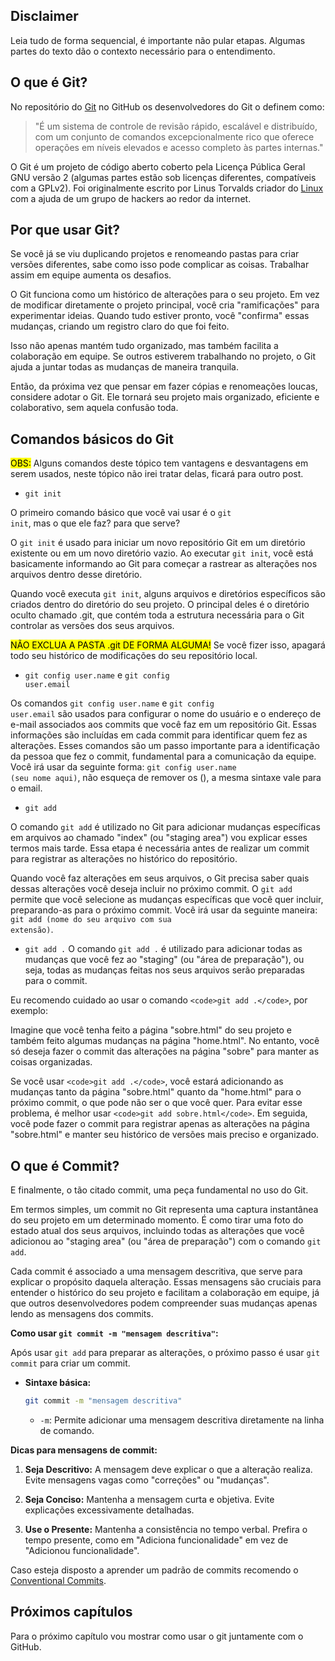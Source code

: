 ## Disclaimer
Leia tudo de forma sequencial, é importante não pular etapas. Algumas partes do texto dão o contexto necessário para o entendimento.

## O que é Git?

No repositório do [Git](https://github.com/git/git) no GitHub os desenvolvedores do Git o definem como:
> "É um sistema de controle de revisão rápido, escalável e distribuído, com um conjunto de comandos excepcionalmente rico que oferece operações em níveis elevados e acesso completo às partes internas."

O Git é um projeto de código aberto coberto pela Licença Pública Geral GNU versão 2 (algumas partes estão sob licenças diferentes, compatíveis com a GPLv2). Foi originalmente escrito por Linus Torvalds criador do [Linux](https://github.com/torvalds/linux) com a ajuda de um grupo de hackers ao redor da internet.

## Por que usar Git?

Se você já se viu duplicando projetos e renomeando pastas para criar versões diferentes, sabe como isso pode complicar as coisas. Trabalhar assim em equipe aumenta os desafios.

O Git funciona como um histórico de alterações para o seu projeto. Em vez de modificar diretamente o projeto principal, você cria "ramificações" para experimentar ideias. Quando tudo estiver pronto, você "confirma" essas mudanças, criando um registro claro do que foi feito.

Isso não apenas mantém tudo organizado, mas também facilita a colaboração em equipe. Se outros estiverem trabalhando no projeto, o Git ajuda a juntar todas as mudanças de maneira tranquila.

Então, da próxima vez que pensar em fazer cópias e renomeações loucas, considere adotar o Git. Ele tornará seu projeto mais organizado, eficiente e colaborativo, sem aquela confusão toda. 

## Comandos básicos do Git

<mark>OBS:</mark> Alguns comandos deste tópico tem vantagens e desvantagens em serem usados, neste tópico não irei tratar delas, ficará para outro post.

- <code>git init</code>

O primeiro comando básico que você vai usar é o <code>git init</code>, mas o que ele faz? para que serve?

O <code>git init</code> é usado para iniciar um novo repositório Git em um diretório existente ou em um novo diretório vazio. Ao executar <code>git init</code>, você está basicamente informando ao Git para começar a rastrear as alterações nos arquivos dentro desse diretório.

Quando você executa <code>git init</code>, alguns arquivos e diretórios específicos são criados dentro do diretório do seu projeto. O principal deles é o diretório oculto chamado .git, que contém toda a estrutura necessária para o Git controlar as versões dos seus arquivos.

<mark>NÃO EXCLUA A PASTA .git DE FORMA ALGUMA!</mark>
Se você fizer isso, apagará todo seu histórico de modificações do seu repositório local.

- <code>git config user.name</code> e <code>git config user.email</code>

Os comandos <code>git config user.name</code> e <code>git config user.email</code> são usados para configurar o nome do usuário e o endereço de e-mail associados aos commits que você faz em um repositório Git. Essas informações são incluídas em cada commit para identificar quem fez as alterações. Esses comandos são um passo importante para a identificação da pessoa que fez o commit, fundamental para a comunicação da equipe. Você irá usar da seguinte forma: <code>git config user.name (seu nome aqui)</code>, não esqueça de remover os (), a mesma sintaxe vale para o email.

- <code>git add</code>

O comando <code>git add</code> é utilizado no Git para adicionar mudanças específicas em arquivos ao chamado "index" (ou "staging area") vou explicar esses termos mais tarde. Essa etapa é necessária antes de realizar um commit para registrar as alterações no histórico do repositório.

Quando você faz alterações em seus arquivos, o Git precisa saber quais dessas alterações você deseja incluir no próximo commit. O <code>git add</code> permite que você selecione as mudanças específicas que você quer incluir, preparando-as para o próximo commit. Você irá usar da seguinte maneira: <code>git add (nome do seu arquivo com sua extensão)</code>.

- <code>git add .</code>
O comando <code>git add .</code> é utilizado para adicionar todas as mudanças que você fez ao "staging" (ou "área de preparação"), ou seja, todas as mudanças feitas nos seus arquivos serão preparadas para o commit.

Eu recomendo cuidado ao usar o comando `<code>git add .</code>`, por exemplo:

Imagine que você tenha feito a página "sobre.html" do seu projeto e também feito algumas mudanças na página "home.html". No entanto, você só deseja fazer o commit das alterações na página "sobre" para manter as coisas organizadas.

Se você usar `<code>git add .</code>`, você estará adicionando as mudanças tanto da página "sobre.html" quanto da "home.html" para o próximo commit, o que pode não ser o que você quer. Para evitar esse problema, é melhor usar `<code>git add sobre.html</code>`. Em seguida, você pode fazer o commit para registrar apenas as alterações na página "sobre.html" e manter seu histórico de versões mais preciso e organizado.

## O que é Commit?

E finalmente, o tão citado commit, uma peça fundamental no uso do Git.

Em termos simples, um commit no Git representa uma captura instantânea do seu projeto em um determinado momento. É como tirar uma foto do estado atual dos seus arquivos, incluindo todas as alterações que você adicionou ao "staging area" (ou "área de preparação") com o comando `git add`.

Cada commit é associado a uma mensagem descritiva, que serve para explicar o propósito daquela alteração. Essas mensagens são cruciais para entender o histórico do seu projeto e facilitam a colaboração em equipe, já que outros desenvolvedores podem compreender suas mudanças apenas lendo as mensagens dos commits.

**Como usar `git commit -m "mensagem descritiva"`:**

Após usar `git add` para preparar as alterações, o próximo passo é usar `git commit` para criar um commit.

- **Sintaxe básica:**
  ```bash
  git commit -m "mensagem descritiva"
  ```
  
  - `-m`: Permite adicionar uma mensagem descritiva diretamente na linha de comando.

**Dicas para mensagens de commit:**

1. **Seja Descritivo:** A mensagem deve explicar o que a alteração realiza. Evite mensagens vagas como "correções" ou "mudanças".

2. **Seja Conciso:** Mantenha a mensagem curta e objetiva. Evite explicações excessivamente detalhadas.

3. **Use o Presente:** Mantenha a consistência no tempo verbal. Prefira o tempo presente, como em "Adiciona funcionalidade" em vez de "Adicionou funcionalidade".

Caso esteja disposto a aprender um padrão de commits recomendo o [Conventional Commits](https://www.conventionalcommits.org/pt-br).

## Próximos capítulos

Para o próximo capítulo vou mostrar como usar o git juntamente com o GitHub.
